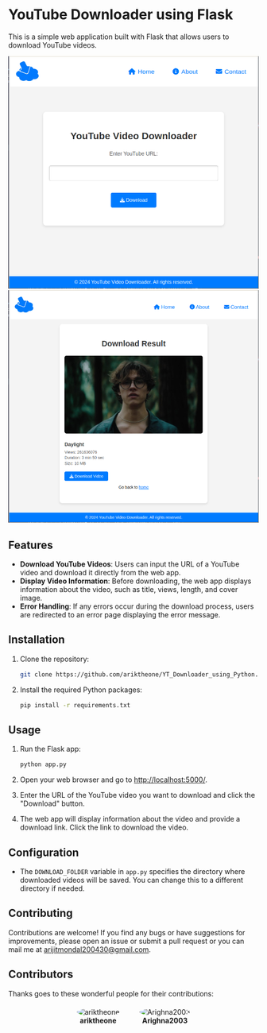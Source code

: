 # YouTube Downloader using Flask

This is a simple web application built with Flask that allows users to download YouTube videos.

![YouTube Downloader](images/img1.png)
![YouTube Downloader](images/img2.png)

## Features

- **Download YouTube Videos**: Users can input the URL of a YouTube video and download it directly from the web app.
- **Display Video Information**: Before downloading, the web app displays information about the video, such as title, views, length, and cover image.
- **Error Handling**: If any errors occur during the download process, users are redirected to an error page displaying the error message.

## Installation

1. Clone the repository:

    ```bash
    git clone https://github.com/ariktheone/YT_Downloader_using_Python.git
    ```

2. Install the required Python packages:

    ```bash
    pip install -r requirements.txt
    ```

## Usage

1. Run the Flask app:

    ```bash
    python app.py
    ```

2. Open your web browser and go to [http://localhost:5000/](http://localhost:5000/).

3. Enter the URL of the YouTube video you want to download and click the "Download" button.

4. The web app will display information about the video and provide a download link. Click the link to download the video.

## Configuration

- The `DOWNLOAD_FOLDER` variable in `app.py` specifies the directory where downloaded videos will be saved. You can change this to a different directory if needed.

## Contributing

Contributions are welcome! If you find any bugs or have suggestions for improvements, please open an issue or submit a pull request or you can mail me at [arijitmondal200430@gmail.com](mailto:arijitmondal200430@gmail.com).

## Contributors

Thanks goes to these wonderful people for their contributions:

<div style="display: flex; justify-content: center; align-items: center; gap: 40px; flex-wrap: wrap; margin-top: 20px;">

<div style="text-align: center;">
  <a href="https://github.com/ariktheone" style="text-decoration: none; color: inherit;">
    <img src="https://avatars.githubusercontent.com/u/117704271?v=4" width="100" height="100" style="border-radius: 50%;" alt="ariktheone"/>
    <br>
    <strong>ariktheone</strong>
  </a>
</div>

<div style="text-align: center;">
  <a href="https://github.com/Arighna2003" style="text-decoration: none; color: inherit;">
    <img src="https://avatars.githubusercontent.com/u/121758941?v=4" width="100" height="100" style="border-radius: 50%;" alt="Arighna2003"/>
    <br>
    <strong>Arighna2003</strong>
  </a>
</div>

</div>
